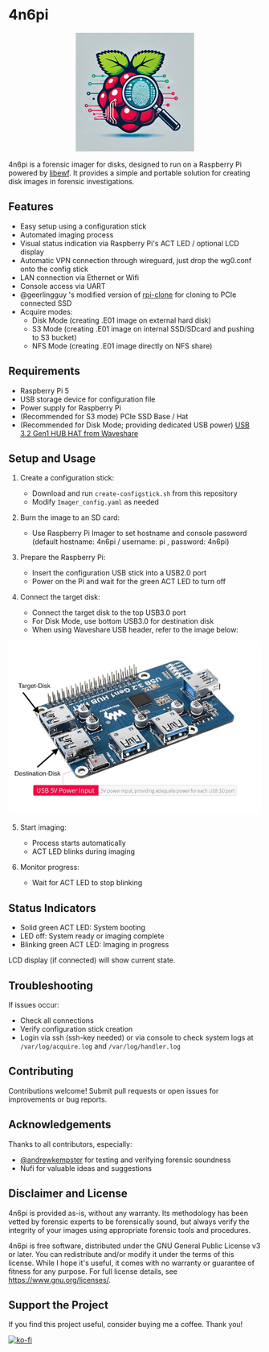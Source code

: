 # 4n6pi

<p align="center">
  <img src="https://github.com/plonxyz/4n6pi/blob/main/4n6pi_logo.jpg" alt="4n6pi Logo">
</p>

4n6pi is a forensic imager for disks, designed to run on a Raspberry Pi powered by [libewf](https://github.com/libyal/libewf). It provides a simple and portable solution for creating disk images in forensic investigations.

## Features

- Easy setup using a configuration stick
- Automated imaging process
- Visual status indication via Raspberry Pi's ACT LED / optional LCD display
- Automatic VPN connection through wireguard, just drop the wg0.conf onto the config stick
- LAN connection via Ethernet or Wifi
- Console access via UART
- @geerlingguy 's modified version of [rpi-clone](https://github.com/geerlingguy/rpi-clone) for cloning to PCIe connected SSD 
- Acquire modes:
   - Disk Mode (creating .E01 image on external hard disk)
   - S3 Mode (creating .E01 image on internal SSD/SDcard and pushing to S3 bucket)
   - NFS Mode (creating .E01 image directly on NFS share)

## Requirements

- Raspberry Pi 5
- USB storage device for configuration file
- Power supply for Raspberry Pi
- (Recommended for S3 mode) PCIe SSD Base / Hat
- (Recommended for Disk Mode; providing dedicated USB power) [USB 3.2 Gen1 HUB HAT from Waveshare](https://www.waveshare.com/product/usb-3.2-gen1-hub-hat.htm) 

## Setup and Usage

1. Create a configuration stick:
   - Download and run `create-configstick.sh` from this repository
   - Modify `Imager_config.yaml` as needed

2. Burn the image to an SD card:
   - Use Raspberry Pi Imager to set hostname and console password (default hostname: 4n6pi / username: pi , password: 4n6pi)

3. Prepare the Raspberry Pi:
   - Insert the configuration USB stick into a USB2.0 port
   - Power on the Pi and wait for the green ACT LED to turn off

4. Connect the target disk:
   - Connect the target disk to the top USB3.0 port
   - For Disk Mode, use bottom USB3.0 for destination disk
   - When using Waveshare USB header, refer to the image below:

<p align="left">
  <img src="https://github.com/plonxyz/4n6pi/blob/main/weaveshare-HAT.jpg" alt="Waveshare USB header">
</p>

5. Start imaging:
   - Process starts automatically
   - ACT LED blinks during imaging

6. Monitor progress:
   - Wait for ACT LED to stop blinking

## Status Indicators

- Solid green ACT LED: System booting
- LED off: System ready or imaging complete
- Blinking green ACT LED: Imaging in progress

LCD display (if connected) will show current state.

## Troubleshooting

If issues occur:
- Check all connections
- Verify configuration stick creation
- Login via ssh (ssh-key needed) or via console to check system logs at `/var/log/acquire.log` and `/var/log/handler.log`

## Contributing

Contributions welcome! Submit pull requests or open issues for improvements or bug reports.

## Acknowledgements

Thanks to all contributors, especially:
- [@andrewkempster](https://x.com/@andrewkempster) for testing and verifying forensic soundness
- Nufi for valuable ideas and suggestions

## Disclaimer and License

4n6pi is provided as-is, without any warranty. Its methodology has been vetted by forensic experts to be forensically sound, but always verify the integrity of your images using appropriate forensic tools and procedures.

4n6pi is free software, distributed under the GNU General Public License v3 or later. You can redistribute and/or modify it under the terms of this license. While I hope it's useful, it comes with no warranty or guarantee of fitness for any purpose. For full license details, see <https://www.gnu.org/licenses/>.

## Support the Project

If you find this project useful, consider buying me a coffee. Thank you!

[![ko-fi](https://ko-fi.com/img/githubbutton_sm.svg)](https://ko-fi.com/plonxyz)
